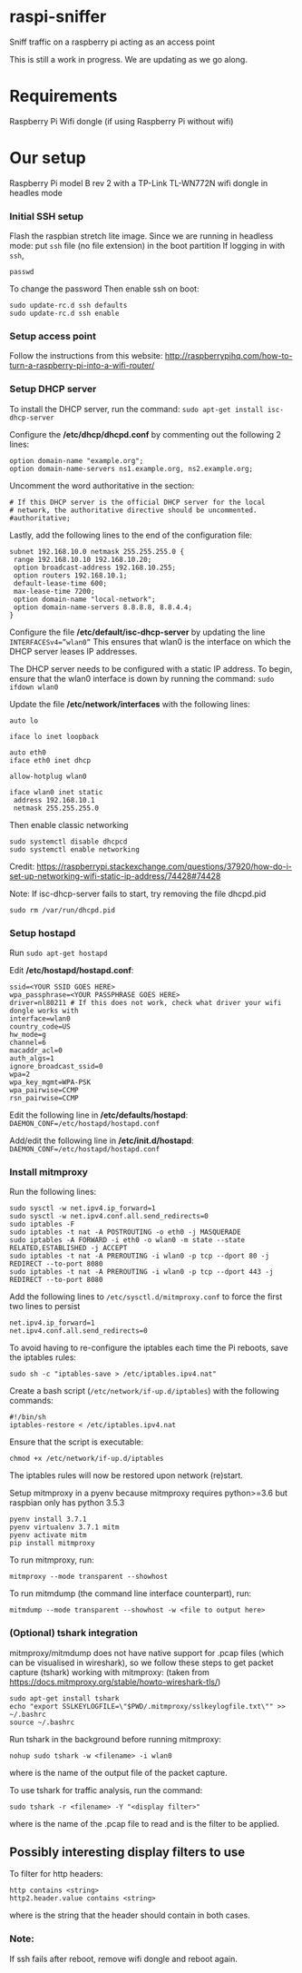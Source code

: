 # raspi-sniffer

Sniff traffic on a raspberry pi acting as an access point

This is still a work in progress. We are updating as we go along.

# Requirements

Raspberry Pi
Wifi dongle (if using Raspberry Pi without wifi)

# Our setup

Raspberry Pi model B rev 2 with a TP-Link TL-WN772N wifi dongle in headles mode

### Initial SSH setup

Flash the raspbian stretch lite image.
Since we are running in headless mode: put `ssh` file (no file extension) in the boot partition
If logging in with `ssh`,

```
passwd
```

To change the password
Then enable ssh on boot:

```
sudo update-rc.d ssh defaults
sudo update-rc.d ssh enable
```

### Setup access point

Follow the instructions from this website:
http://raspberrypihq.com/how-to-turn-a-raspberry-pi-into-a-wifi-router/

### Setup DHCP server

To install the DHCP server, run the command:
`sudo apt-get install isc-dhcp-server`

Configure the **/etc/dhcp/dhcpd.conf** by commenting out the following 2 lines:

```
option domain-name "example.org";
option domain-name-servers ns1.example.org, ns2.example.org;
```

Uncomment the word authoritative in the section:

```
# If this DHCP server is the official DHCP server for the local
# network, the authoritative directive should be uncommented.
#authoritative;
```

Lastly, add the following lines to the end of the configuration file:

```
subnet 192.168.10.0 netmask 255.255.255.0 {
 range 192.168.10.10 192.168.10.20;
 option broadcast-address 192.168.10.255;
 option routers 192.168.10.1;
 default-lease-time 600;
 max-lease-time 7200;
 option domain-name "local-network";
 option domain-name-servers 8.8.8.8, 8.8.4.4;
}
```

Configure the file **/etc/default/isc-dhcp-server** by updating the line  
`INTERFACESv4=”wlan0”`
This ensures that wlan0 is the interface on which the DHCP server leases IP addresses.

The DHCP server needs to be configured with a static IP address. To begin, ensure that the wlan0 interface is down by running the command:
`sudo ifdown wlan0`

Update the file **/etc/network/interfaces** with the following lines:

```
auto lo

iface lo inet loopback

auto eth0
iface eth0 inet dhcp

allow-hotplug wlan0

iface wlan0 inet static
 address 192.168.10.1
 netmask 255.255.255.0
```

Then enable classic networking

```
sudo systemctl disable dhcpcd
sudo systemctl enable networking
```

Credit: https://raspberrypi.stackexchange.com/questions/37920/how-do-i-set-up-networking-wifi-static-ip-address/74428#74428

Note: If isc-dhcp-server fails to start, try removing the file dhcpd.pid

```
sudo rm /var/run/dhcpd.pid
```

### Setup hostapd

Run `sudo apt-get hostapd`

Edit **/etc/hostapd/hostapd.conf**:

```
ssid=<YOUR SSID GOES HERE>
wpa_passphrase=<YOUR PASSPHRASE GOES HERE>
driver=nl80211 # If this does not work, check what driver your wifi dongle works with
interface=wlan0
country_code=US
hw_mode=g
channel=6
macaddr_acl=0
auth_algs=1
ignore_broadcast_ssid=0
wpa=2
wpa_key_mgmt=WPA-PSK
wpa_pairwise=CCMP
rsn_pairwise=CCMP
```

Edit the following line in **/etc/defaults/hostapd**:
`DAEMON_CONF=/etc/hostapd/hostapd.conf`

Add/edit the following line in **/etc/init.d/hostapd**:
`DAEMON_CONF=/etc/hostapd/hostapd.conf`

### Install mitmproxy

Run the following lines:

```
sudo sysctl -w net.ipv4.ip_forward=1
sudo sysctl -w net.ipv4.conf.all.send_redirects=0
sudo iptables -F
sudo iptables -t nat -A POSTROUTING -o eth0 -j MASQUERADE
sudo iptables -A FORWARD -i eth0 -o wlan0 -m state --state RELATED,ESTABLISHED -j ACCEPT
sudo iptables -t nat -A PREROUTING -i wlan0 -p tcp --dport 80 -j REDIRECT --to-port 8080
sudo iptables -t nat -A PREROUTING -i wlan0 -p tcp --dport 443 -j REDIRECT --to-port 8080
```

Add the following lines to `/etc/sysctl.d/mitmproxy.conf` to force the first two lines to persist

```
net.ipv4.ip_forward=1
net.ipv4.conf.all.send_redirects=0
```

To avoid having to re-configure the iptables each time the Pi reboots, save the iptables rules:

```
sudo sh -c "iptables-save > /etc/iptables.ipv4.nat"
```

Create a bash script (`/etc/network/if-up.d/iptables`) with the following commands:

```
#!/bin/sh
iptables-restore < /etc/iptables.ipv4.nat
```

Ensure that the script is executable:

```
chmod +x /etc/network/if-up.d/iptables
```

The iptables rules will now be restored upon network (re)start.

Setup mitmproxy in a pyenv because mitmproxy requires python>=3.6 but raspbian only has python 3.5.3

```
pyenv install 3.7.1
pyenv virtualenv 3.7.1 mitm
pyenv activate mitm
pip install mitmproxy
```

To run mitmproxy, run:

```
mitmproxy --mode transparent --showhost
```

To run mitmdump (the command line interface counterpart), run:

```
mitmdump --mode transparent --showhost -w <file to output here>
```

### (Optional) tshark integration

mitmproxy/mitmdump does not have native support for .pcap files (which can be visualised in wireshark), so we follow these steps to get packet capture (tshark) working with mitmproxy: (taken from https://docs.mitmproxy.org/stable/howto-wireshark-tls/)

```
sudo apt-get install tshark
echo "export SSLKEYLOGFILE=\"$PWD/.mitmproxy/sslkeylogfile.txt\"" >> ~/.bashrc
source ~/.bashrc
```

Run tshark in the background before running mitmproxy:

```
nohup sudo tshark -w <filename> -i wlan0
```

where <filename> is the name of the output file of the packet capture.

To use tshark for traffic analysis, run the command:

```
sudo tshark -r <filename> -Y "<display filter>"
```

where <filename> is the name of the .pcap file to read and <display filter> is the filter to be applied.

## Possibly interesting display filters to use

To filter for http headers:

```
http contains <string>
http2.header.value contains <string>
```

where <string> is the string that the header should contain in both cases.

### Note:

If ssh fails after reboot, remove wifi dongle and reboot again.
